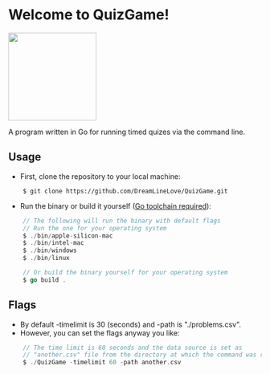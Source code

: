 # Welcome to QuizGame!

<img src="https://cdn.worldvectorlogo.com/logos/gopher.svg" width="175px" />

A program written in Go for running timed quizes via the command line.

## Usage

- First, clone the repository to your local machine:

```
    $ git clone https://github.com/DreamLineLove/QuizGame.git
```

- Run the binary or build it yourself (<a href="https://go.dev/learn/" target="_blank">Go toolchain required</a>):

```go
    // The following will run the binary with default flags
    // Run the one for your operating system
    $ ./bin/apple-silicon-mac
    $ ./bin/intel-mac
    $ ./bin/windows
    $ ./bin/linux

    // Or build the binary yourself for your operating system
    $ go build .
```

## Flags
- By default -timelimit is 30 (seconds) and -path is "./problems.csv".
- However, you can set the flags anyway you like:
```go
    // The time limit is 60 seconds and the data source is set as
    // "another.csv" file from the directory at which the command was run
    $ ./QuizGame -timelimit 60 -path another.csv
```
